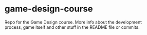 # game-design-course
 Repo for the Game Design course. More info about the development process, game itself and other stuff in the README file or commits. 
